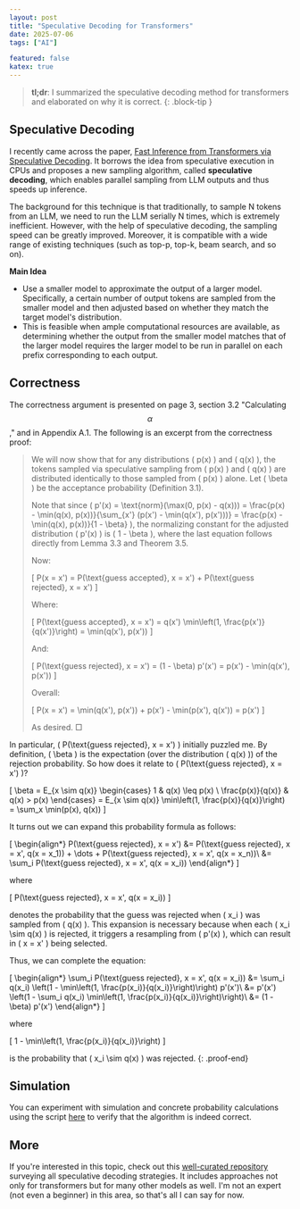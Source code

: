 ```yaml
---
layout: post
title: "Speculative Decoding for Transformers"
date: 2025-07-06
tags: ["AI"]

featured: false
katex: true
---
```


> **tl;dr**: I summarized the speculative decoding method for transformers and elaborated on why it is correct.
{: .block-tip }

## Speculative Decoding

I recently came across the paper, [Fast Inference from Transformers via Speculative Decoding](https://arxiv.org/abs/2211.17192v2). It borrows the idea from speculative execution in CPUs and proposes a new sampling algorithm, called **speculative decoding**, which enables parallel sampling from LLM outputs and thus speeds up inference.

The background for this technique is that traditionally, to sample N tokens from an LLM, we need to run the LLM serially N times, which is extremely inefficient. However, with the help of speculative decoding, the sampling speed can be greatly improved. Moreover, it is compatible with a wide range of existing techniques (such as top-p, top-k, beam search, and so on).

**Main Idea**
- Use a smaller model to approximate the output of a larger model. Specifically, a certain number of output tokens are sampled from the smaller model and then adjusted based on whether they match the target model's distribution.
- This is feasible when ample computational resources are available, as determining whether the output from the smaller model matches that of the larger model requires the larger model to be run in parallel on each prefix corresponding to each output.

## Correctness

The correctness argument is presented on page 3, section 3.2 "Calculating $$\alpha$$," and in Appendix A.1. The following is an excerpt from the correctness proof:

> We will now show that for any distributions \( p(x) \) and \( q(x) \), the tokens sampled via speculative sampling from \( p(x) \) and \( q(x) \) are distributed identically to those sampled from \( p(x) \) alone. Let \( \beta \) be the acceptance probability (Definition 3.1).
>
> Note that since \( p'(x) = \text{norm}(\max(0, p(x) - q(x))) = \frac{p(x) - \min(q(x), p(x))}{\sum_{x'} (p(x') - \min(q(x'), p(x')))} = \frac{p(x) - \min(q(x), p(x))}{1 - \beta} \), the normalizing constant for the adjusted distribution \( p'(x) \) is \( 1 - \beta \), where the last equation follows directly from Lemma 3.3 and Theorem 3.5.
>
> Now:
>
> \[ P(x = x') = P(\text{guess accepted}, x = x') + P(\text{guess rejected}, x = x') \]
>
> Where:
>
> \[ P(\text{guess accepted}, x = x') = q(x') \min\left(1, \frac{p(x')}{q(x')}\right) = \min(q(x'), p(x')) \]
>
> And:
>
> \[ P(\text{guess rejected}, x = x') = (1 - \beta) p'(x') = p(x') - \min(q(x'), p(x')) \]
>
> Overall:
>
> \[ P(x = x') = \min(q(x'), p(x')) + p(x') - \min(p(x'), q(x')) = p(x') \]
>
> As desired. □

In particular, \( P(\text{guess rejected}, x = x') \) initially puzzled me. By definition, \( \beta \) is the expectation (over the distribution \( q(x) \)) of the rejection probability. So how does it relate to \( P(\text{guess rejected}, x = x') \)?

\[
\beta = E_{x \sim q(x)} \begin{cases}
1 & q(x) \leq p(x) \\
\frac{p(x)}{q(x)} & q(x) > p(x)
\end{cases} = E_{x \sim q(x)} \min\left(1, \frac{p(x)}{q(x)}\right) = \sum_x \min(p(x), q(x))
\]

It turns out we can expand this probability formula as follows:

\[
\begin{align*}
P(\text{guess rejected}, x = x') &= P(\text{guess rejected}, x = x', q(x = x_1)) + \dots + P(\text{guess rejected}, x = x', q(x = x_n))\\
&= \sum_i P(\text{guess rejected}, x = x', q(x = x_i))
\end{align*}
\]

where

\[
P(\text{guess rejected}, x = x', q(x = x_i))
\]

denotes the probability that the guess was rejected when \( x_i \) was sampled from \( q(x) \). This expansion is necessary because when each \( x_i \sim q(x) \) is rejected, it triggers a resampling from \( p'(x) \), which can result in \( x = x' \) being selected.

Thus, we can complete the equation:

\[
\begin{align*}
\sum_i P(\text{guess rejected}, x = x', q(x = x_i)) &= \sum_i q(x_i) \left(1 - \min\left(1, \frac{p(x_i)}{q(x_i)}\right)\right) p'(x')\\
&= p'(x') \left(1 - \sum_i q(x_i) \min\left(1, \frac{p(x_i)}{q(x_i)}\right)\right)\\
&= (1 - \beta) p'(x')
\end{align*}
\]

where

\[
1 - \min\left(1, \frac{p(x_i)}{q(x_i)}\right)
\]

is the probability that \( x_i \sim q(x) \) was rejected.
{: .proof-end}

## Simulation

You can experiment with simulation and concrete probability calculations using the script [here](https://github.com/yuxqiu/garden/tree/main/2025-07-06-speculative-decoding) to verify that the algorithm is indeed correct.

## More

If you're interested in this topic, check out this [well-curated repository](https://github.com/hemingkx/SpeculativeDecodingPapers) surveying all speculative decoding strategies. It includes approaches not only for transformers but for many other models as well. I'm not an expert (not even a beginner) in this area, so that's all I can say for now.
